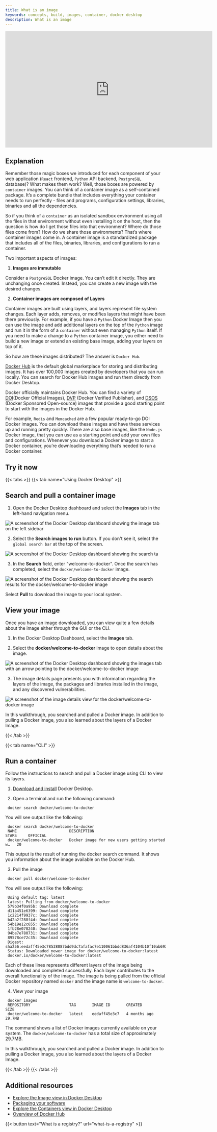 ```yaml
---
title: What is an image
keywords: concepts, build, images, container, docker desktop
description: What is an image
---
```


<iframe width="650" height="365" src="https://www.youtube.com/embed/nsWWQ1xoEy0?rel=0" title="YouTube video player" frameborder="0" allow="accelerometer; autoplay; clipboard-write; encrypted-media; gyroscope; picture-in-picture; web-share" allowfullscreen></iframe>

## Explanation

Remember those magic boxes we introduced for each component of your web application (`React` frontend, `Python` API backend, `PostgreSQL` database)? What makes them work? Well, those boxes are powered by `container` images. You can think of a container image as a self-contained package. It’s a complete bundle that includes everything your container needs to run perfectly - files and programs, configuration settings, libraries, binaries and all the dependencies. 

So if you think of a `container` as an isolated sandbox environment using all the files in that environment without even installing it on the host, then the question is how do I get those files into that environment? Where do those files come from? How do we share those environments? That’s where container images come in. A container image is a standardized package that includes all of the files, binaries, libraries, and configurations to run a container. 

Two important aspects of images:



1.  **Images are immutable**

Consider a `PostgreSQL` Docker image. You can’t edit it directly. They are unchanging once created. Instead, you can create a new image with the desired changes.



2. **Container images are composed of Layers**

Container images are built using layers, and layers represent file system changes. Each layer adds, removes, or modifies layers that might have been there previously. For example, if you have a `Python` Docker Image then you can use the image and add additional layers on the top of the `Python` image and run it in the form of a `container` without even managing `Python` itself. If you need to make a change to a `Python` container image, you either need to build a new image or extend an existing base image, adding your layers on top of it.

So how are these images distributed? The answer is `Docker Hub`.

[Docker Hub](https://hub.docker.com) is the default global marketplace for storing and distributing images. It has over 100,000 images created by developers that you can run locally. You can search for Docker Hub images and run them directly from Docker Desktop.

Docker officially maintains Docker Hub. You can find a variety of [DOI](https://docs.docker.com/trusted-content/official-images/)(Docker Official Images), [DVP](https://docs.docker.com/trusted-content/dvp-program/) (Docker Verified Publisher), and [DSOS](https://docs.docker.com/trusted-content/dsos-program/) (Docker Sponsored Open-source) images that provide a good starting point to start with the images in the Docker Hub. 

For example, `Redis` and `Memcached` are a few popular ready-to-go DOI Docker images. You can download these images and have these services up and running pretty quickly. There are also base images, like the `Node.js` Docker image, that you can use as a starting point and add your own files and configurations. Whenever you download a Docker image to start a Docker container, you’re downloading everything that’s needed to run a Docker container.


## Try it now

{{< tabs >}}
{{< tab name="Using Docker Desktop" >}}

## Search and pull a container image

1. Open the Docker Desktop dashboard and select the **Images** tab in the left-hand navigation menu.

![A screenshot of the Docker Desktop dashboard showing the image tab on the left sidebar](images/click-image.webp?border=true&w=1050&h=400)

2. Select the **Search images to run** button. If you don't see it, select the `global search bar` at the top of the screen.

![A screenshot of the Docker Desktop dashboard showing the search ta](images/search-image.webp?border)

3. In the **Search** field, enter "welcome-to-docker". Once the search has completed, select the `docker/welcome-to-docker` image.

 ![A screenshot of the Docker Desktop dashboard showing the search results for the docker/welcome-to-docker image](images/select-image.webp?border=true&w=1050&h=400)


Select **Pull** to download the image to your local system.


## View your image

Once you have an image downloaded, you can view quite a few details about the image either through the GUI or the CLI.

1. In the Docker Desktop Dashboard, select the **Images** tab.

2. Select the **docker/welcome-to-docker** image to open details about the image.

![A screenshot of the Docker Desktop dashboard showing the images tab with an arrow pointing to the docker/welcome-to-docker image](images/pulled-image.webp?border=true&w=1050&h=400)


3. The image details page presents you with information regarding the layers of the image, the packages and libraries installed in the image, and any discovered vulnerabilities.

![A screenshot of the image details view for the docker/welcome-to-docker image](images/image-layers.webp?border=true&w=1050&h=400)


In this walkthrough, you searched and pulled a Docker image. In addition to pulling a Docker image, you also learned about the layers of a Docker Image.

{{< /tab >}}

{{< tab name="CLI" >}}

## Run a container

Follow the instructions to search and pull a Docker image using CLI to view its layers.

1. [Download and install](https://www.docker.com/products/docker-desktop/) Docker Desktop.

2. Open a terminal and run the following command:

```console
 docker search docker/welcome-to-docker
```

You will see output like the following:

```console
 docker search docker/welcome-to-docker
 NAME                       DESCRIPTION                                     STARS     OFFICIAL
 docker/welcome-to-docker   Docker image for new users getting started w…   20
```

This output is the result of running the docker search command. It shows you information about the image available on the Docker Hub.


3. Pull the image

```console
 docker pull docker/welcome-to-docker
```

You will see output like the following:

```console
 Using default tag: latest
 latest: Pulling from docker/welcome-to-docker
 579b34f0a95b: Download complete
 d11a451e6399: Download complete
 1c2214f9937c: Download complete
 b42a2f288f4d: Download complete
 54b19e12c655: Download complete
 1fb28e078240: Download complete
 94be7e780731: Download complete
 89578ce72c35: Download complete
 Digest: sha256:eedaff45e3c78538087bdd9dc7afafac7e110061bbdd836af4104b10f10ab693
 Status: Downloaded newer image for docker/welcome-to-docker:latest
 docker.io/docker/welcome-to-docker:latest
```

Each of these lines represents different layers of the image being downloaded and completed successfully. Each layer contributes to the overall functionality of the image. The image is being pulled from the official Docker repository named `docker` and the image name is `welcome-to-docker`.

4. View your image

```console
 docker images
 REPOSITORY                 TAG       IMAGE ID       CREATED        SIZE
 docker/welcome-to-docker   latest    eedaff45e3c7   4 months ago   29.7MB
```

The command shows a list of Docker images currently available on your system. The `docker/welcome-to-docker` has a total size of approximately 29.7MB.


In this walkthrough, you searched and pulled a Docker image. In addition to pulling a Docker image, you also learned about the layers of a Docker Image.

{{< /tab >}}
{{< /tabs >}}


## Additional resources

* [Explore the Image view in Docker Desktop](https://docs.docker.com/desktop/use-desktop/images/)
* [Packaging your software](https://docs.docker.com/build/building/packaging/)
* [Explore the Containers view in Docker Desktop](https://docs.docker.com/desktop/use-desktop/container/)
* [Overview of Docker Hub](https://hub.docker.com)

{{< button text="What is a registry?" url="what-is-a-registry" >}}
